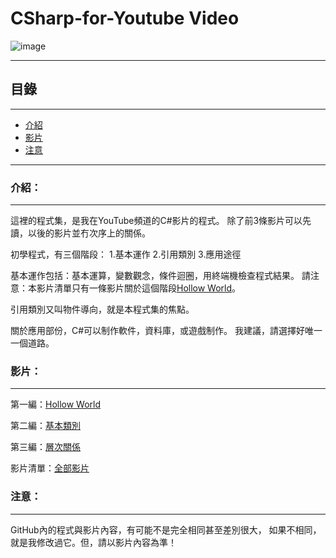 # CSharp-for-Youtube Video

![image](https://github.com/Ka-Po/CSharp-for-Video/blob/main/%E5%B0%81%E9%9D%A2%E5%9C%96.jpg)

****
<h2>目錄</h2>

****

*  [介紹](#介紹)
*  [影片](#影片)
*  [注意](#注意)
****

### 介紹：
****
這裡的程式集，是我在YouTube頻道的C#影片的程式。
除了前3條影片可以先讀，以後的影片並冇次序上的關係。

初學程式，有三個階段：
1.基本運作
2.引用類別
3.應用途徑

基本運作包括：基本運算，變數觀念，條件迴圈，用終端機檢查程式結果。
請注意：本影片清單只有一條影片關於這個階段[Hollow World](https://www.youtube.com/watch?v=V1Fcy0iNwcw&list=PLyJbWrT-T2KIcPVj4l_R-1Ui7MPm0cwYU&index=1&t=61s)。

引用類別又叫物件導向，就是本程式集的焦點。

關於應用部份，C#可以制作軟件，資料庫，或遊戲制作。
我建議，請選擇好唯一一個道路。

### 影片：
****

第一編：[Hollow World](https://www.youtube.com/watch?v=V1Fcy0iNwcw&list=PLyJbWrT-T2KIcPVj4l_R-1Ui7MPm0cwYU&index=1&t=61s)

第二編：[基本類別](https://www.youtube.com/watch?v=9K72vElSYeA&list=PLyJbWrT-T2KIcPVj4l_R-1Ui7MPm0cwYU&index=2&ab_channel=KaPo&loop=0)

第三編：[層次關係](https://www.youtube.com/watch?v=amUn54_37rc&list=PLyJbWrT-T2KIcPVj4l_R-1Ui7MPm0cwYU&index=3&ab_channel=KaPo&loop=0)

影片清單：[全部影片](https://www.youtube.com/playlist?list=PLyJbWrT-T2KIcPVj4l_R-1Ui7MPm0cwYU)

### 注意：
****

GitHub內的程式與影片內容，有可能不是完全相同甚至差別很大，
如果不相同，就是我修改過它。但，請以影片內容為準！

